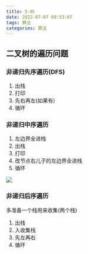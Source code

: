 ```yaml
---
title: 5-树
date: 2022-07-07 08:53:07
tags: 算法
categories: 算法
---
```

## 二叉树的遍历问题
### 非递归先序遍历(DFS)

1. 出栈
2. 打印
3. 先右再左(如果有)
4. 循环

### 非递归中序遍历

1. 左边界全进栈
2. 出栈
3. 打印
4. 改节点右儿子的左边界全进栈
5. 循环

![](5-树/2022-07-07-07-58-27.png)

### 非递归后序遍历

多准备一个栈用来收集(两个栈)

1. 出栈
2. 入收集栈
3. 先左再右
4. 循环
